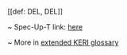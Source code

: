 [[def: DEL, DEL]]

~ Spec-Up-T link: <a href='https://weboftrust.github.io/WOT-terms/docs/glossary/DEL'>here</a>

~ More in <a href="https://weboftrust.github.io/WOT-terms/docs/glossary/DEL">extended KERI glossary</a>
